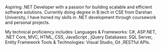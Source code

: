 Aspiring .NET Developer with a passion for building scalable and efficient software solutions. Currently doing  degree in B.tech in CSE from Darshan University, I have honed my skills in .NET development through coursework and personal projects.

My technical proficiency includes:
Languages & Frameworks: C#, ASP.NET, .NET Core, MVC, HTML, CSS, JavaScript , jQuery
Databases: SQL Server, Entity Framework
Tools & Technologies: Visual Studio, Git ,RESTful APIs.
